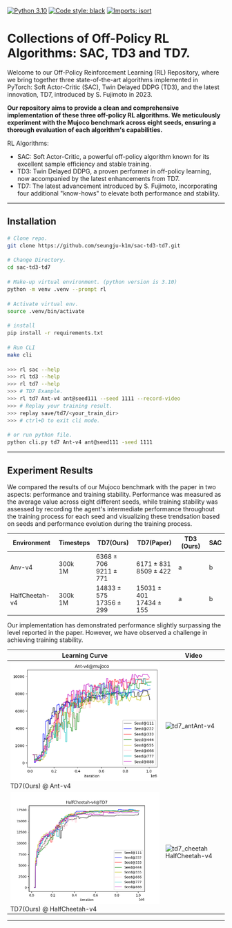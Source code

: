 [![Python 3.10](https://img.shields.io/badge/python-3.10-blue.svg)](https://www.python.org/downloads/release/python-380/)
[![Code style: black](https://img.shields.io/badge/code%20style-black-000000.svg)](https://github.com/psf/black)
[![Imports: isort](https://img.shields.io/badge/imports-isort-white)](https://pycqa.github.io/isort/)

# Collections of Off-Policy RL Algorithms: SAC, TD3 and TD7.

Welcome to our Off-Policy Reinforcement Learning (RL) Repository, where we bring together three state-of-the-art algorithms implemented in PyTorch: Soft Actor-Critic (SAC), Twin Delayed DDPG (TD3), and the latest innovation, TD7, introduced by S. Fujimoto in 2023.

**Our repository aims to provide a clean and comprehensive implementation of these three off-policy RL algorithms. We meticulously experiment with the Mujoco benchmark across eight seeds, ensuring a thorough evaluation of each algorithm's capabilities.**

RL Algorithms:

- SAC: Soft Actor-Critic, a powerful off-policy algorithm known for its excellent sample efficiency and stable training.
- TD3: Twin Delayed DDPG, a proven performer in off-policy learning, now accompanied by the latest enhancements from TD7.
- TD7: The latest advancement introduced by S. Fujimoto, incorporating four additional "know-hows" to elevate both performance and stability.

______________________________________________________________________

## Installation

```bash
# Clone repo.
git clone https://github.com/seungju-k1m/sac-td3-td7.git

# Change Directory.
cd sac-td3-td7

# Make-up virtual environment. (python version is 3.10)
python -m venv .venv --prompt rl

# Activate virtual env.
source .venv/bin/activate

# install
pip install -r requirements.txt

# Run CLI
make cli

>>> rl sac --help
>>> rl td3 --help
>>> rl td7 --help
>>> # TD7 Example.
>>> rl td7 Ant-v4 ant@seed111 --seed 1111 --record-video
>>> # Replay your training result.
>>> replay save/td7/<your_train_dir>
>>> # ctrl+D to exit cli mode.

# or run python file.
python cli.py td7 Ant-v4 ant@seed111 -seed 1111
```

______________________________________________________________________

## Experiment Results

We compared the results of our Mujoco benchmark with the paper in two aspects: performance and training stability. Performance was measured as the average value across eight different seeds, while training stability was assessed by recording the agent's intermediate performance throughout the training process for each seed and visualizing these trendsation based on seeds and performance evolution during the training process.

| Environment    | Timesteps    | TD7(Ours)                    | TD7(Paper)                   | TD3 (Ours) | SAC |
| -------------- | ------------ | ---------------------------- | ---------------------------- | ---------- | --- |
| Anv-v4         | 300k <br> 1M | 6368 ± 706 <br> 9211 ± 771   | 6171 ± 831 <br> 8509 ± 422   | a          | b   |
| HalfCheetah-v4 | 300k <br> 1M | 14833 ± 575 <br> 17356 ± 299 | 15031 ± 401 <br> 17434 ± 155 | a          | b   |

Our implementation has demonstrated performance slightly surpassing the level reported in the paper. However, we have observed a challenge in achieving training stability.

| Learning Curve                                                     | Video                                                                                                                         |
| ------------------------------------------------------------------ | ----------------------------------------------------------------------------------------------------------------------------- |
| ![image](./data/td7_ant.png) TD7(Ours) @ Ant-v4                    | ![td7_ant](https://github.com/seungju-k1m/sac-td3-td7/assets/61035345/e6211f84-3202-4878-bc16-432c7b9e2cd4)Ant-v4             |
| ![cheetah_image](./data/td7_cheetah.png)TD7(Ours) @ HalfCheetah-v4 | ![td7_cheetah](https://github.com/seungju-k1m/sac-td3-td7/assets/61035345/9cebb702-29db-499e-8b25-345fb0fc863d)HalfCheetah-v4 |

______________________________________________________________________
